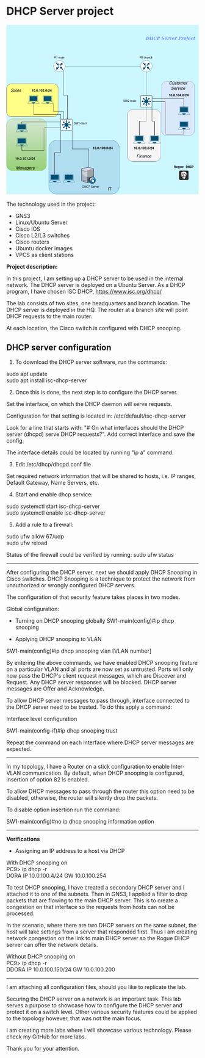 # DHCP Server project

![alt text](https://github.com/qnmx/DHCP_server/blob/master/Topology_design/DHCP_project.png "Topology")

The technology used in the project:
- GNS3
- Linux/Ubuntu Server
- Cisco IOS
- Cisco L2/L3 switches
- Cisco routers
- Ubuntu docker images
- VPCS as client stations

**Project description:**

In this project, I am setting up a DHCP server to be used in the internal network. The DHCP server is deployed on a Ubuntu Server. As a DHCP program, I have chosen ISC DHCP, https://www.isc.org/dhcp/

The lab consists of two sites, one headquarters and branch location. The DHCP server is deployed in the HQ. The router at a branch site will point DHCP requests to the main router.

At each location, the Cisco switch is configured with DHCP snooping.

## DHCP server configuration

1. To download the DHCP server software, run the commands:

sudo apt update <br />
sudo apt install isc-dhcp-server

2. Once this is done, the next step is to configure the DHCP server.

Set the interface, on which the DHCP daemon will serve requests.

Configuration for that setting is located in:
/etc/default/isc-dhcp-server

Look for a line that starts with: "# On what interfaces should the DHCP server (dhcpd) serve DHCP requests?". Add correct interface and save the config.

The interface details could be located by running "ip a" command.

3. Edit /etc/dhcp/dhcpd.conf file

Set required network information that will be shared to hosts, i.e. IP ranges, Default Gateway, Name Servers, etc.

4. Start and enable dhcp service:

sudo systemctl start isc-dhcp-server <br />
sudo systemctl enable isc-dhcp-server

5. Add a rule to a firewall:

sudo ufw allow 67/udp <br />
sudo ufw reload

Status of the firewall could be verified by running:
sudo ufw status

-----------------------------------

After configuring the DHCP server, next we should apply DHCP Snooping in Cisco switches. DHCP Snooping is a technique to protect the network from unauthorized or wrongly configured DHCP servers.

The configuration of that security feature takes places in two modes.

Global configuration:

- Turning on DHCP snooping globally
SW1-main(config)#ip dhcp snooping

- Applying DHCP snooping to VLAN

SW1-main(config)#ip dhcp snooping vlan [VLAN number]

By entering the above commands, we have enabled DHCP snooping feature on a particular VLAN and all ports are now set as untrusted. Ports will only now pass the DHCP's client request messages, which are Discover and Request. Any DHCP server responses will be blocked. DHCP server messages are Offer and Acknowledge.

To allow DHCP server messages to pass through, interface connected to the DHCP server need to be trusted. To do this apply a command:

Interface level configuration

SW1-main(config-if)#ip dhcp snooping trust

Repeat the command on each interface where DHCP server messages are expected.

-----------------------------------

In my topology, I have a Router on a stick configuration to enable Inter-VLAN communication. By default, when DHCP snooping is configured, insertion of option 82 is enabled.  

To allow DHCP messages to pass through the router this option need to be disabled, otherwise, the router will silently drop the packets.

To disable option insertion run the command:

SW1-main(config)#no ip dhcp snooping information option

------------------------------------
**Verifications**

- Assigning an IP address to a host via DHCP

With DHCP snooping on <br />
PC9> ip dhcp -r <br />
DORA IP 10.0.100.4/24 GW 10.0.100.254

To test DHCP snooping, I have created a secondary DHCP server and I attached it to one of the subnets. Then in GNS3, I applied a filter to drop packets that are flowing to the main DHCP server. This is to create a congestion on that interface so the requests from hosts can not be processed.

In the scenario, where there are two DHCP servers on the same subnet, the host will take settings from a server that responded first. Thus I am creating network congestion on the link to main DHCP server so the Rogue DHCP server can offer the network details. 

Without DHCP snooping on <br />
PC9> ip dhcp -r <br />
DDORA IP 10.0.100.150/24 GW 10.0.100.200

------------------------------------
I am attaching all configuration files, should you like to replicate the lab.

Securing the DHCP server on a network is an important task. This lab serves a purpose to showcase how to configure the DHCP server and protect it on a switch level. Other various security features could be applied to the topology however, that was not the main focus. 

I am creating more labs where I will showcase various technology. Please check my GitHub for more labs.

Thank you for your attention.
